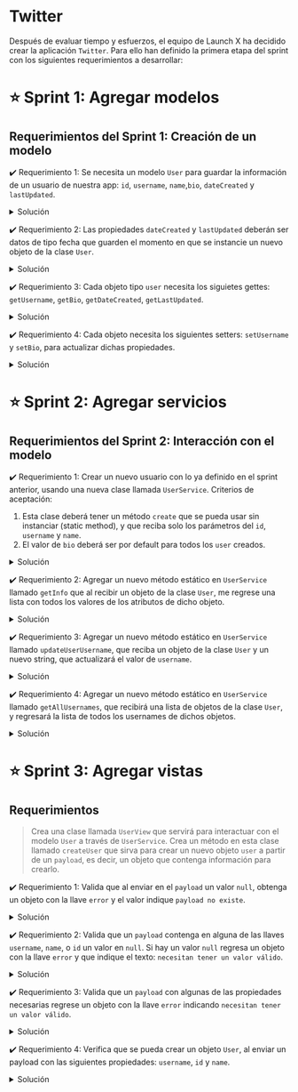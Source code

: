 # Twitter

Después de evaluar tiempo y esfuerzos, el equipo de Launch X ha decidido crear la aplicación `Twitter`. Para ello han definido la primera etapa del sprint con los siguientes requerimientos a desarrollar:

# ⭐️ Sprint 1: Agregar modelos

## Requerimientos del Sprint 1: Creación de un modelo
 
✔️ Requerimiento 1: Se necesita un modelo `User` para guardar la información de un usuario de nuestra app: `id`, `username`, `name`,`bio`, `dateCreated` y `lastUpdated`. 

<details close>
<summary> Solución </summary>

🔵 **Prueba para el requerimiento**

> Mediante el uso de la técnica TDD, escribe el código para la prueba de acuerdo al requerimiento y posteriormente, ejecuta la prueba.

![Prueba para el requerimiento 1](https://github.com/DanielaBeltranCruz/Twitter_App/blob/main/images/Sprint%201/prueba_requerimiento_1.PNG)

🔵 **Clase para el requerimiento**

> Para corregir el error arrojado al ejecutar la prueba, se crea un script nuevo con la clase **User** y un constructor que guarde los parámetros solicitados en el requerimiento. 

![Clase para el requerimiento 1](https://github.com/DanielaBeltranCruz/Twitter_App/blob/main/images/Sprint%201/requerimiento_clase_1.PNG)

</details>

✔️ Requerimiento 2: Las propiedades `dateCreated` y `lastUpdated` deberán ser datos de tipo fecha que guarden el momento en que se instancie un nuevo objeto de la clase `User`.

<details close>
<summary> Solución </summary>

> Modifica el constructor de la clase creada y asigna un valor por defecto a estos atributos usando `new Date()`.

🔵 **Prueba para el requerimiento**

![Prueba para el requerimiento 2](https://github.com/DanielaBeltranCruz/Twitter_App/blob/main/images/Sprint%201/prueba_requerimiento_2.PNG)

🔵 **Clase para el requerimiento**

![Clase para el requerimiento 2](https://github.com/DanielaBeltranCruz/Twitter_App/blob/main/images/Sprint%201/requerimiento_clase_2.PNG)

</details>
 
✔️ Requerimiento 3: Cada objeto tipo `user` necesita los siguietes gettes: `getUsername`, `getBio`, `getDateCreated`, `getLastUpdated`.

<details close>
<summary> Solución </summary>

> Agrega los getters regresando la propiedad indicada, no olvides usar `this`.

🔵 **Prueba para el requerimiento**

![Prueba para el requerimiento 3](https://github.com/DanielaBeltranCruz/Twitter_App/blob/main/images/Sprint%201/prueba_requerimiento_3.PNG)

🔵 **Clase para el requerimiento**

![Clase para el requerimiento 3](https://github.com/DanielaBeltranCruz/Twitter_App/blob/main/images/Sprint%201/requerimiento_clase_3.PNG)

</details>
 
✔️ Requerimiento 4: Cada objeto necesita los siguientes setters: `setUsername` y `setBio`, para actualizar dichas propiedades.

<details close>
<summary> Solución </summary>

> Agrega los setters usando la palabra `set` y modificando el atributo indicado.

🔵 **Prueba para el requerimiento**

![Prueba para el requerimiento 4](https://github.com/DanielaBeltranCruz/Twitter_App/blob/main/images/Sprint%201/prueba_requerimiento_4.PNG)

🔵 **Clase para el requerimiento**

![Clase para el requerimiento 4](https://github.com/DanielaBeltranCruz/Twitter_App/blob/main/images/Sprint%201/requerimiento_clase_4.PNG)

</details>

# ⭐️ Sprint 2: Agregar servicios

## Requerimientos del Sprint 2: Interacción con el modelo
✔️ Requerimiento 1: Crear un nuevo usuario con lo ya definido en el sprint anterior, usando una nueva clase llamada `UserService`.
Criterios de aceptación:
1. Esta clase deberá tener un método `create` que se pueda usar sin instanciar (static method), y que reciba solo los parámetros del `id`, `username` y `name`. 
2. El valor de `bio` deberá ser por default para todos los `user` creados.

<details close>
<summary> Solución </summary>

🔵 **Prueba para el requerimiento**

![Prueba para el requerimiento 1](https://github.com/DanielaBeltranCruz/Twitter_App/blob/main/images/Sprint%202/prueba_requerimiento_1.PNG)

🔵 **Clase para el requerimiento**

![Clase para el requerimiento 1](https://github.com/DanielaBeltranCruz/Twitter_App/blob/main/images/Sprint%202/requerimiento_clase_1.PNG)

</details>

✔️ Requerimiento 2: Agregar un nuevo método estático en `UserService` llamado `getInfo` que al recibir un objeto de la clase `User`, me regrese una lista con todos los valores de los atributos de dicho objeto.

<details close>
<summary> Solución </summary>

🔵 **Prueba para el requerimiento**

![Prueba para el requerimiento 2](https://github.com/DanielaBeltranCruz/Twitter_App/blob/main/images/Sprint%202/prueba_requerimiento_2.PNG)

🔵 **Clase para el requerimiento**

![Clase para el requerimiento 2](https://github.com/DanielaBeltranCruz/Twitter_App/blob/main/images/Sprint%202/requerimiento_clase_2.PNG)

</details>

✔️ Requerimiento 3: Agregar un nuevo método estático en `UserService` llamado `updateUserUsername`, que reciba un objeto de la clase `User` y un nuevo string, que actualizará el valor de `username`. 

<details close>
<summary> Solución </summary>

🔵 **Prueba para el requerimiento**

![Prueba para el requerimiento 3](https://github.com/DanielaBeltranCruz/Twitter_App/blob/main/images/Sprint%202/prueba_requerimiento_3.PNG)

🔵 **Clase para el requerimiento**

![Clase para el requerimiento 3](https://github.com/DanielaBeltranCruz/Twitter_App/blob/main/images/Sprint%202/requerimiento_clase_3.PNG)

</details>

✔️ Requerimiento 4: Agregar un nuevo método estático en `UserService` llamado `getAllUsernames`, que recibirá una lista de objetos de la clase `User`, y regresará la lista de todos los usernames de dichos objetos. 

<details close>
<summary> Solución </summary>

🔵 **Prueba para el requerimiento**

![Prueba para el requerimiento 4](https://github.com/DanielaBeltranCruz/Twitter_App/blob/main/images/Sprint%202/prueba_requerimiento_4.PNG)

🔵 **Clase para el requerimiento**

![Clase para el requerimiento 4](https://github.com/DanielaBeltranCruz/Twitter_App/blob/main/images/Sprint%202/requerimiento_clase_4.PNG)

</details>

# ⭐️ Sprint 3: Agregar vistas

## Requerimientos

> Crea una clase llamada `UserView` que servirá para interactuar con el modelo `User` a través de `UserService`. 
> Crea un método en esta clase llamado `createUser` que sirva para crear un nuevo objeto `user` a partir de un `payload`, es decir, un objeto que contenga información para crearlo.

✔️ Requerimiento 1: Valida que al enviar en el `payload` un valor `null`, obtenga un objeto con la llave `error` y el valor indique `payload no existe`.

<details close>
<summary> Solución </summary>

🔵 **Prueba para el requerimiento**
![Prueba para el requerimiento 1](https://github.com/DanielaBeltranCruz/Twitter_App/blob/main/images/Sprint%203/prueba_requerimiento_1.PNG)

🔵 **Clase para el requerimiento**
![Clase para el requerimiento 1](https://github.com/DanielaBeltranCruz/Twitter_App/blob/main/images/Sprint%203/requerimiento_clase_1.PNG)

</details>

✔️ Requerimiento 2: Valida que un `payload` contenga en alguna de las llaves `username`, `name`, o `id` un valor en `null`. Si hay un valor `null` regresa un objeto con la llave `error` y que indique el texto: `necesitan tener un valor válido`.

<details close>
<summary> Solución </summary>

🔵 **Prueba para el requerimiento**
![Prueba para el requerimiento 2](https://github.com/DanielaBeltranCruz/Twitter_App/blob/main/images/Sprint%203/prueba_requerimiento_2.PNG)

🔵 **Clase para el requerimiento**
![Clase para el requerimiento 2](https://github.com/DanielaBeltranCruz/Twitter_App/blob/main/images/Sprint%203/requerimiento_clase_2.PNG)

</details>

✔️ Requerimiento 3: Valida que un `payload` con algunas de las propiedades necesarias regrese un objeto con la llave `error` indicando `necesitan tener un valor válido`.

<details close>
<summary> Solución </summary>

🔵 **Prueba para el requerimiento**
![Prueba para el requerimiento 3](https://github.com/DanielaBeltranCruz/Twitter_App/blob/main/images/Sprint%203/prueba_requerimiento_3.PNG)

</details>

✔️ Requerimiento 4: Verifica que se pueda crear un objeto `User`, al enviar un payload con las siguientes propiedades: `username`, `id` y `name`.

<details close>
<summary> Solución </summary>

🔵 **Prueba para el requerimiento**
![Prueba para el requerimiento 4](https://github.com/DanielaBeltranCruz/Twitter_App/blob/main/images/Sprint%203/prueba_requerimiento_4.PNG)

🔵 **Clase para el requerimiento**
![Clase para el requerimiento 4](https://github.com/DanielaBeltranCruz/Twitter_App/blob/main/images/Sprint%203/requerimiento_clase_4.PNG)

</details>

